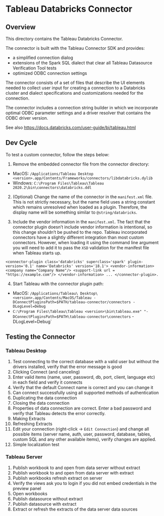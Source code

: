 Tableau Databricks Connector
==================

## Overview 
This directory contains the Tableau Databricks Connector.

The connector is built with the Tableau Connector SDK and provides:
- a simplified connection dialog
- extensions of the Spark SQL dialect that clear all Tableau Datasource Verification Tool tests
- optimized ODBC connection settings

The connector consists of a set of files that describe the UI elements needed
to collect user input for creating a connection to a Databricks cluster and
dialect specifications and customizations needed for the connection.

The connector includes a connection string builder in which we incorporate optimal
ODBC parameter settings and a driver resolver that contains the ODBC
driver version.

See also https://docs.databricks.com/user-guide/bi/tableau.html


## Dev Cycle

To test a custom connector, follow the steps below:
 
1. Remove the embedded connector file from the connector directory:
 - MacOS: `/Applications/Tableau Desktop <version>.app/Contents/Frameworks/connectors/libdatabricks.dylib`
 - Windows: `C:\Program Files\Tableau\Tableau 2020.2\bin\connectors\databricks.ddl`

2. (Optional) Change the name of the connector in the `manifest.xml` file. This is not strictly necessary, but the name field uses a string constant which remains unresolved when loaded as a plugin. Therefore, the display name will be something similar to `@string/databricks`.


3. Include the vendor information in the `manifest.xml`. The fact that the connector plugin doesn’t include vendor information is intentional, so this change shouldn’t be pushed to the repo. Tableau incorporated connectors have a slightly different integration than most custom connectors. However, when loading it using the command line argument you will need to add it to pass the `XSD` validation for the manifest file when Tableau starts up.
```
<connector-plugin class='databricks' superclass='spark' plugin-version='0.1' name='Databricks' version='18.1'> <vendor-information> <company name="Company Name"/> <support-link url = "https://example.com"/> </vendor-information> ... </connector-plugin>.
```

4. Start Tableau with the connector plugin path:
 - MacOS: `/Applications/Tableau\ Desktop\<version>.app/Contents/MacOS/Tableau -DConnectPluginsPath=$PATH/tableau-connector/connectors -DLogLevel=Debug`
 - `C:\Program Files\Tableau\Tableau <version>\bin\tableau.exe" "-DConnectPluginsPath=$PATH\tableau-connector\connectors` -DLogLevel=Debug`


## Testing the Connector

### Tableau Desktop
1. Test connecting to the correct database with a valid user but without the drivers installed, verify that the error message is good
2. Clicking Connect (and canceling)
3. Enter valid items (name, user, password, db, port, client, language etc) in each field and verify it connects
4. Verify that the default Connect name is correct and you can change it 
5. Can connect successfully using all supported methods of authentication
6. Duplicating the data connection
7. Closing the data connection
8. Properties of data connection are correct. Enter a bad password and verify that Tableau detects the error correctly.
9. Making Extracts
10. Refreshing Extracts
11. Edit your connection (right-click -> `Edit Connection`) and change all possible items (server name, auth, user, password, database, tables, custom SQL and any other available items), verify changes are applied.
12. Simple localization test

### Tableau Server
1. Publish workbook to and open from data server without extract
2. Publish workbook to and open from data server with extract
3. Publish workbooks refresh extract on server
4. Verify the views ask you to login if you did not embed credentials in the preview panel
5. Open workbooks
6. Publish datasource without extract
7. Publish datasource with extract
8. Extract or refresh the extracts of the data server data sources

